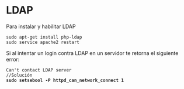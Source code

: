 # LDAP

Para instalar y habilitar LDAP

```
sudo apt-get install php-ldap
sudo service apache2 restart
```

Si al intentar un login contra LDAP en un servidor te retorna el siguiente error:

<pre><code>Can't contact LDAP server
//Solución
<strong>sudo setsebool -P httpd_can_network_connect 1</strong></code></pre>

